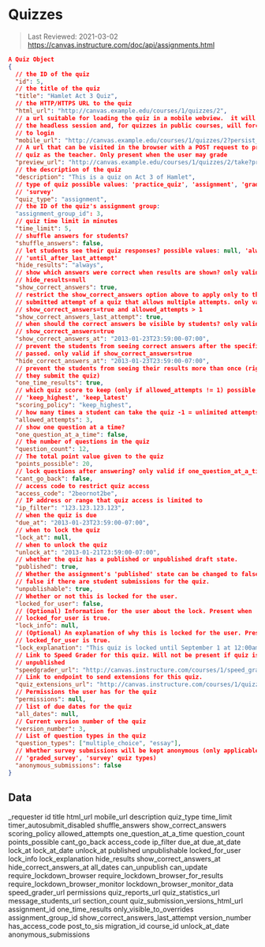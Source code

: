 # Quizzes

> Last Reviewed: 2021-03-02
https://canvas.instructure.com/doc/api/assignments.html


```json
A Quiz Object
{
  // the ID of the quiz
  "id": 5,
  // the title of the quiz
  "title": "Hamlet Act 3 Quiz",
  // the HTTP/HTTPS URL to the quiz
  "html_url": "http://canvas.example.edu/courses/1/quizzes/2",
  // a url suitable for loading the quiz in a mobile webview.  it will persiste
  // the headless session and, for quizzes in public courses, will force the user
  // to login
  "mobile_url": "http://canvas.example.edu/courses/1/quizzes/2?persist_healdess=1&force_user=1",
  // A url that can be visited in the browser with a POST request to preview a
  // quiz as the teacher. Only present when the user may grade
  "preview_url": "http://canvas.example.edu/courses/1/quizzes/2/take?preview=1",
  // the description of the quiz
  "description": "This is a quiz on Act 3 of Hamlet",
  // type of quiz possible values: 'practice_quiz', 'assignment', 'graded_survey',
  // 'survey'
  "quiz_type": "assignment",
  // the ID of the quiz's assignment group:
  "assignment_group_id": 3,
  // quiz time limit in minutes
  "time_limit": 5,
  // shuffle answers for students?
  "shuffle_answers": false,
  // let students see their quiz responses? possible values: null, 'always',
  // 'until_after_last_attempt'
  "hide_results": "always",
  // show which answers were correct when results are shown? only valid if
  // hide_results=null
  "show_correct_answers": true,
  // restrict the show_correct_answers option above to apply only to the last
  // submitted attempt of a quiz that allows multiple attempts. only valid if
  // show_correct_answers=true and allowed_attempts > 1
  "show_correct_answers_last_attempt": true,
  // when should the correct answers be visible by students? only valid if
  // show_correct_answers=true
  "show_correct_answers_at": "2013-01-23T23:59:00-07:00",
  // prevent the students from seeing correct answers after the specified date has
  // passed. only valid if show_correct_answers=true
  "hide_correct_answers_at": "2013-01-23T23:59:00-07:00",
  // prevent the students from seeing their results more than once (right after
  // they submit the quiz)
  "one_time_results": true,
  // which quiz score to keep (only if allowed_attempts != 1) possible values:
  // 'keep_highest', 'keep_latest'
  "scoring_policy": "keep_highest",
  // how many times a student can take the quiz -1 = unlimited attempts
  "allowed_attempts": 3,
  // show one question at a time?
  "one_question_at_a_time": false,
  // the number of questions in the quiz
  "question_count": 12,
  // The total point value given to the quiz
  "points_possible": 20,
  // lock questions after answering? only valid if one_question_at_a_time=true
  "cant_go_back": false,
  // access code to restrict quiz access
  "access_code": "2beornot2be",
  // IP address or range that quiz access is limited to
  "ip_filter": "123.123.123.123",
  // when the quiz is due
  "due_at": "2013-01-23T23:59:00-07:00",
  // when to lock the quiz
  "lock_at": null,
  // when to unlock the quiz
  "unlock_at": "2013-01-21T23:59:00-07:00",
  // whether the quiz has a published or unpublished draft state.
  "published": true,
  // Whether the assignment's 'published' state can be changed to false. Will be
  // false if there are student submissions for the quiz.
  "unpublishable": true,
  // Whether or not this is locked for the user.
  "locked_for_user": false,
  // (Optional) Information for the user about the lock. Present when
  // locked_for_user is true.
  "lock_info": null,
  // (Optional) An explanation of why this is locked for the user. Present when
  // locked_for_user is true.
  "lock_explanation": "This quiz is locked until September 1 at 12:00am",
  // Link to Speed Grader for this quiz. Will not be present if quiz is
  // unpublished
  "speedgrader_url": "http://canvas.instructure.com/courses/1/speed_grader?assignment_id=1",
  // Link to endpoint to send extensions for this quiz.
  "quiz_extensions_url": "http://canvas.instructure.com/courses/1/quizzes/2/quiz_extensions",
  // Permissions the user has for the quiz
  "permissions": null,
  // list of due dates for the quiz
  "all_dates": null,
  // Current version number of the quiz
  "version_number": 3,
  // List of question types in the quiz
  "question_types": ["multiple_choice", "essay"],
  // Whether survey submissions will be kept anonymous (only applicable to
  // 'graded_survey', 'survey' quiz types)
  "anonymous_submissions": false
}
```
## Data

_requester
id
title
html_url
mobile_url
description
quiz_type
time_limit
timer_autosubmit_disabled
shuffle_answers
show_correct_answers
scoring_policy
allowed_attempts
one_question_at_a_time
question_count
points_possible
cant_go_back
access_code
ip_filter
due_at
due_at_date
lock_at
lock_at_date
unlock_at
published
unpublishable
locked_for_user
lock_info
lock_explanation
hide_results
show_correct_answers_at
hide_correct_answers_at
all_dates
can_unpublish
can_update
require_lockdown_browser
require_lockdown_browser_for_results
require_lockdown_browser_monitor
lockdown_browser_monitor_data
speed_grader_url
permissions
quiz_reports_url
quiz_statistics_url
message_students_url
section_count
quiz_submission_versions_html_url
assignment_id
one_time_results
only_visible_to_overrides
assignment_group_id
show_correct_answers_last_attempt
version_number
has_access_code
post_to_sis
migration_id
course_id
unlock_at_date
anonymous_submissions